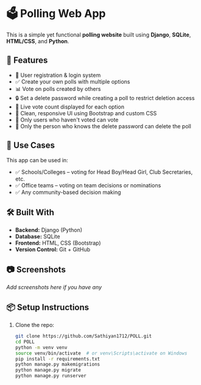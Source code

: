 # 🗳️ Polling Web App

This is a simple yet functional **polling website** built using **Django**, **SQLite**, **HTML/CSS**, and **Python**.

## 🚀 Features

- 👤 User registration & login system
- ✅ Create your own polls with multiple options
- 📊 Vote on polls created by others
- 🔒 Set a delete password while creating a poll to restrict deletion access
- 🧮 Live vote count displayed for each option
- 🧼 Clean, responsive UI using Bootstrap and custom CSS
- 📌 Only users who haven't voted can vote
- 📛 Only the person who knows the delete password can delete the poll

## 🏫 Use Cases

This app can be used in:

- ✅ Schools/Colleges – voting for Head Boy/Head Girl, Club Secretaries, etc.
- ✅ Office teams – voting on team decisions or nominations
- ✅ Any community-based decision making

## 🛠️ Built With

- **Backend:** Django (Python)
- **Database:** SQLite
- **Frontend:** HTML, CSS (Bootstrap)
- **Version Control:** Git + GitHub

## 📷 Screenshots

*Add screenshots here if you have any*

## 📦 Setup Instructions

1. Clone the repo:
   ```bash
   git clone https://github.com/Sathiyan1712/POLL.git
   cd POLL
   python -m venv venv
   source venv/bin/activate  # or venv\Scripts\activate on Windows
   pip install -r requirements.txt
   python manage.py makemigrations
   python manage.py migrate
   python manage.py runserver



